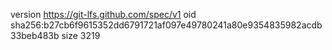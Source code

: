 version https://git-lfs.github.com/spec/v1
oid sha256:b27cb6f9615352dd6791721af097e49780241a80e9354835982acdb33beb483b
size 3219
